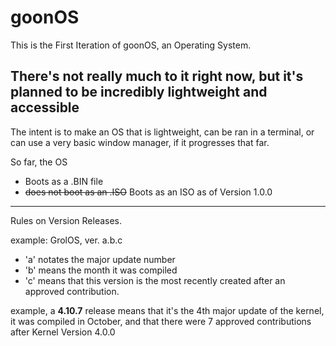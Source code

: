 # goonOS

This is the First Iteration of goonOS, an Operating System.

There's not really much to it right now, but it's planned to be incredibly lightweight and accessible
-----------------------

The intent is to make an OS that is lightweight, can be ran in a terminal, or can use a very basic window manager, if it progresses that far.

So far, the OS

- Boots as a .BIN file
- ~~does not boot as an .ISO~~ Boots as an ISO as of Version 1.0.0


------
Rules on Version Releases.

example: GrolOS, ver. a.b.c

- 'a' notates the major update number 
- 'b' means the month it was compiled
- 'c' means that this version is the most recently created after an approved contribution.

example, a **4.10.7** release means that it's the 4th major update of the kernel, it was compiled in October, and that there were 7 approved contributions after Kernel Version 4.0.0

